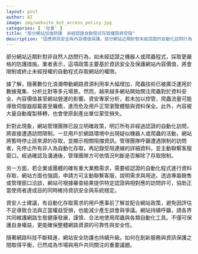 ```yaml
---
layout: post
author: AI
image: img/website_bot_access_policy.jpg
categories: [ '社會' ]
title: "部分網站加強防護　未經認證自動程式存取權限將受限"
description: "因應資訊安全與內容價值保護，部分網站近期針對未經認證的自動化訪問行為採取更嚴格限制。管理團隊明訂政策，對疑似未經授權的機器人或爬蟲直接限制或終止存取，並提供認證與特殊需求申請管道，以兼顧網站安全、營運穩定與正當使用。"
---
```

部分網站近期針對非自然人訪問行為，如未經認證之機器人或爬蟲程式，採取更嚴格的防護措施。業者表示，這項政策主要基於資訊安全及保護網站內容價值，將會限制或終止未經授權的自動程式存取網站的權限。

據了解，隨著數位化浪潮帶動網路資源利用率大幅增加，爬蟲技術已被廣泛運用於數據蒐集、分析比對等多元場景。然而，越來越多網站開始關注爬蟲對於資料安全、內容價值甚至網站營運的影響。資安專家分析，若未加以控管，爬蟲流量可能導致伺服器超載甚至癱瘓，進而危及用戶正常瀏覽體驗與資料保全。此外，內容被大量自動複製移轉，也會使原創產出單位蒙受損失。

針對此現象，網站管理團隊已設立明確政策，明訂所有非經過認證的自動化訪問，將直接遭遇訪問限制。一旦用戶於網路環境中出現疑似機器人或爬蟲的活動，網站將暫時停止該來源的存取，並顯示相關阻擋資訊。管理團隊呼籲遭遇限制的訪問者，先停止所有非人為自動化存取，再記錄受阻連線的詳細資料，並主動聯繫客服窗口。經過確認及溝通後，管理團隊方可依情況判斷是否解除了存取限制。

另一方面，若企業或團體的確有重大業務需求，需要經認證的自動化程式進行資料存取，網站方面也強調，申請方可主動聯繫客服，說明需求與用途。透過專屬銷售或管理窗口洽談，網站可根據審查結果提供特定認證與相對應的訪問許可，協助正當使用者達成目的同時維持資訊安全與系統穩定。

資安人士建議，有自動化存取需求的用戶應事前了解並配合網站政策，避免因評估不足導致合法與正當權益受損，也能減少產生誤會與爭議。網站持續呼籲，請各界共同維護網路生態健康發展，謹慎、合法地使用爬蟲與各類自動化工具。不僅可保護自身權益，更能確保整體網路資源的可靠性與安全性。

隨著網路科技不斷精進，網站安全防護也持續升級。如何在創新服務與資訊保護之間取得平衡，已然成為市場與用戶共同關注的重要議題。